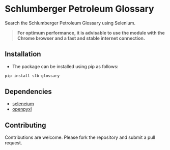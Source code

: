 # Schlumberger Petroleum Glossary

Search the Schlumberger Petroleum Glossary using Selenium.

> **For optimum performance, it is advisable to use the module with the Chrome browser and a fast and stable internet connection.**

## Installation

* The package can be installed using pip as follows:

```bash
pip install slb-glossary
```

## Dependencies

* [seleneium](https://pypi.org/project/selenium/)
* [openpyxl](https://pypi.org/project/openpyxl/)

## Contributing

Contributions are welcome. Please fork the repository and submit a pull request.
